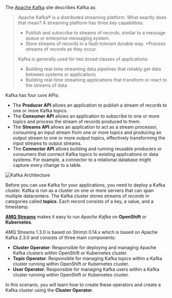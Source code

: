 The [Apache Kafka](https://kafka.apache.org/) site describes Kafka as:

> Apache Kafka® is a distributed streaming platform. What exactly does that mean?
> A streaming platform has three key capabilities:
>
> * Publish and subscribe to streams of records, similar to a message queue or enterprise messaging system.
> * Store streams of records in a fault-tolerant durable way.
> *Process streams of records as they occur.
>
> Kafka is generally used for two broad classes of applications:
>
> * Building real-time streaming data pipelines that reliably get data between systems or applications
> * Building real-time streaming applications that transform or react to the streams of data

Kafka has four core APIs:

* The __Producer API__ allows an application to publish a stream of records to one or more Kafka topics.
* The __Consumer API__ allows an application to subscribe to one or more topics and process the stream of records produced to them.
* The __Streams API__ allows an application to act as a stream processor, consuming an input stream from one or more topics and producing an output stream to one or more output topics, effectively transforming the input streams to output streams.
* The __Connector API__ allows building and running reusable producers or consumers that connect Kafka topics to existing applications or data systems. For example, a connector to a relational database might capture every change to a table.

![Kafka Architecture](/openshift/assets/middleware/middleware-amq-streams/kafka_apis.png)

Before you can use Kafka for your applications, you need to deploy a Kafka cluster. Kafka is run as a cluster on one or more servers that can span multiple datacenters. The Kafka cluster stores streams of _records_ in categories called __topics__. Each record consists of a key, a value, and a timestamp.

[__AMQ Streams__](https://www.redhat.com/en/resources/amq-streams-datasheet) makes it easy to run _Apache Kafka_ on __OpenShift__ or __Kubernetes__.

AMQ Streams 1.3.0 is based on Strimzi 0.14.x which is based on Apache Kafka 2.3.0 and consists of three main components:

* __Cluster Operator__: Responsible for deploying and managing Apache Kafka clusters within OpenShift or Kubernetes cluster.
* __Topic Operator__: Responsible for managing Kafka topics within a Kafka cluster running within OpenShift or Kubernetes cluster.
* __User Operator__: Responsible for managing Kafka users within a Kafka cluster running within OpenShift or Kubernetes cluster.

In this scenario, you will learn how to create these operators and create a Kafka cluster using the __Cluster Operator__.

<!--stackedit_data:
eyJoaXN0b3J5IjpbLTgyOTY5MzE4OSwzMDc2NDYzMjcsOTAxNj
k1MDQ1XX0=
-->